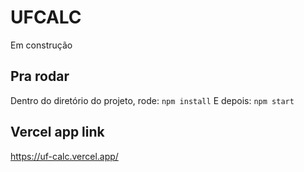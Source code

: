 # UFCALC

Em construção

## Pra rodar

Dentro do diretório do projeto, rode:
`npm install`
E depois: `npm start`


## Vercel app link
https://uf-calc.vercel.app/
